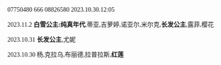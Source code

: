 <font face="FiraCode">
  
  07750480 666  08826580  2023.10.30.12:05
  
  2023.11.2 **白雪公主:纯真年代**,蒂亚,吉萝婷,诺亚尔,米尔克,**长发公主**,露菲,樱花
  
  2023.10.31 **长发公主**,尤妮
  
  2023.10.30 杨,克拉乌,布丽德,拉普拉斯,**红莲**
  
</font>
